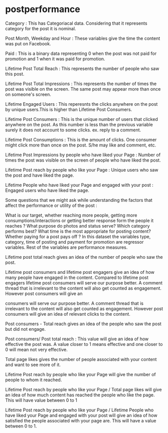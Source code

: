 # postperformance

Category : This has Categoriacal data. Considering that it represents category for the post it is nominal.

Post Month, Weekday and Hour : These variables give the time the content was put on Facebook.

Paid : This is a binary data representing 0 when the post was not paid for promotion and 1 when it was paid for promotion.

Lifetime Post Total Reach : This represents the number of people who saw this post.

Lifetime Post Total Impressions : This represents the number of times the post was visible on the screen. The same post may appear more than once on someone's screen.

Lifetime Engaged Users : This reperesnts the clicks anywhere on the post by unique users.This is higher than Lifetime Post Consumers.

Lifetime Post Consumers : This is the unique number of users that clicked anywhere on the post. As this number is less than the previous variable surely it does not account to some clicks. ex. reply to a comment.

Lifetime Post Consumptions : This is the amount of clicks. One consumer might click more than once on the post. S/he may like and comment, etc.

Lifetime Post Impressions by people who have liked your Page : Number of times the post was visible on the screen of people who have liked the post.

Lifetime Post reach by people who like your Page : Unique users who saw the post and have liked the page.

Lifetime People who have liked your Page and engaged with your post : Engaged users who have liked the page.

Some questions that we might ask while understanding the factors that affect the performance or utility of the post :

What is our target, whether reaching more people, getting more consumptions/interactions or getting better response form the people it reaches ?
What purpose do photos and status serve?
Which category performs best?
What time is the most appropriate for posting content?
Whether paying for a post pays off ?
In this dataset the variables type, category, time of posting and payment for promotion are regressor variables. Rest of the variables are performance measures.

Lifetime post total reach gives an idea of the number of people who saw the post.

Lifetime post consumers and lifetime post engagers give an idea of how many people have engaged in the content. Compared to lifetime post engagers lifetime post consumers will serve our purpose better. A comment thread that is irrelevant to the content will also get counted as engagement. However post consumers will give an

consumers will serve our purpose better. A comment thread that is irrelevant to the content will also get counted as engagement. However post consumers will give an idea of relevant clicks to the content.

Post consumers - Total reach gives an idea of the people who saw the post but did not engage.

Post consumers/ Post total reach : This value will give an idea of how effective the post was. A value closer to 1 means effective and one closer to 0 will mean not very effective.

Total page likes gives the number of people associated with your content and want to see more of it.

Lifetime Post reach by people who like your Page will give the number of people to whom it reached.

Lifetime Post reach by people who like your Page / Total page likes will give an idea of how much content has reached the people who like the page. This will have value between 0 to 1

Lifetime Post reach by people who like your Page / Lifetime People who have liked your Page and engaged with your post will give an idea of how satisfied the people associated with your page are. This will have a value between 0 to 1.

